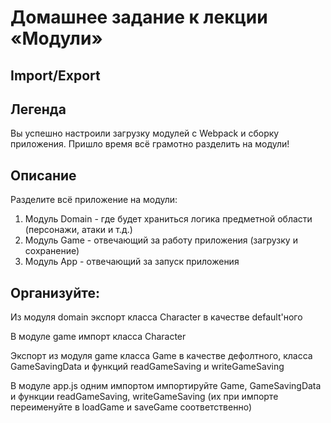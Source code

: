 # Домашнее задание к лекции «Модули»

## Import/Export
## Легенда
Вы успешно настроили загрузку модулей с Webpack и сборку приложения. Пришло время всё грамотно разделить на модули!

## Описание
Разделите всё приложение на модули:

1. Модуль Domain - где будет храниться логика предметной области (персонажи, атаки и т.д.)
2. Модуль Game - отвечающий за работу приложения (загрузку и сохранение)
3. Модуль App - отвечающий за запуск приложения

## Организуйте:

Из модуля domain экспорт класса Character в качестве default'ного

В модуле game импорт класса Character

Экспорт из модуля game класса Game в качестве дефолтного, класса GameSavingData и функций readGameSaving и writeGameSaving

В модуле app.js одним импортом импортируйте Game, GameSavingData и функции readGameSaving, writeGameSaving (их при импорте переименуйте в loadGame и saveGame соответственно)
